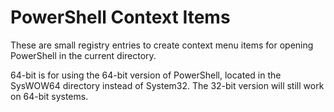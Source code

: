 # PowerShell Context Items
These are small registry entries to create context menu items for opening PowerShell in the current directory.

64-bit is for using the 64-bit version of PowerShell, located in the SysWOW64 directory instead of System32. The 32-bit version will still work on 64-bit systems.
